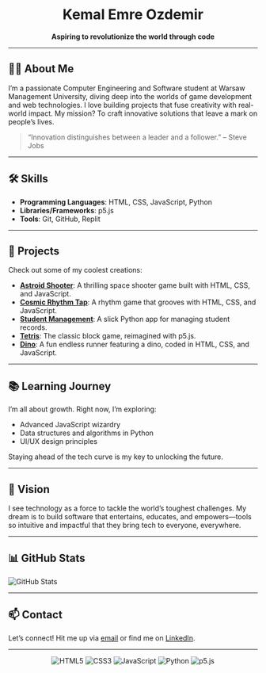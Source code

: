 <div align="center">

# Kemal Emre Ozdemir

**Aspiring to revolutionize the world through code**

</div>

---

## 👨‍💻 About Me

I’m a passionate Computer Engineering and Software student at Warsaw Management University, diving deep into the worlds of game development and web technologies. I love building projects that fuse creativity with real-world impact. My mission? To craft innovative solutions that leave a mark on people’s lives.

> “Innovation distinguishes between a leader and a follower.” – Steve Jobs

---

## 🛠️ Skills

- **Programming Languages**: HTML, CSS, JavaScript, Python  
- **Libraries/Frameworks**: p5.js  
- **Tools**: Git, GitHub, Replit  

---

## 🚀 Projects

Check out some of my coolest creations:

- **[Astroid Shooter](https://replit.com/@mrkemalemreozde/astroid-shooter)**: A thrilling space shooter game built with HTML, CSS, and JavaScript.  
- **[Cosmic Rhythm Tap](https://replit.com/@mrkemalemreozde/cosmic-rhythm-tap)**: A rhythm game that grooves with HTML, CSS, and JavaScript.  
- **[Student Management](https://replit.com/@mrkemalemreozde/StudentManagement)**: A slick Python app for managing student records.  
- **[Tetris](https://replit.com/@mrkemalemreozde/Tetris)**: The classic block game, reimagined with p5.js.  
- **[Dino](https://replit.com/@mrkemalemreozde/Dino)**: A fun endless runner featuring a dino, coded in HTML, CSS, and JavaScript.  

---

## 📚 Learning Journey

I’m all about growth. Right now, I’m exploring:  

- Advanced JavaScript wizardry  
- Data structures and algorithms in Python  
- UI/UX design principles  

Staying ahead of the tech curve is my key to unlocking the future.

---

## 🌟 Vision

I see technology as a force to tackle the world’s toughest challenges. My dream is to build software that entertains, educates, and empowers—tools so intuitive and impactful that they bring tech to everyone, everywhere.

---

## 📊 GitHub Stats

![GitHub Stats](https://github-readme-stats.vercel.app/api?username=mrkemalemreozde&show_icons=true&theme=radical)

---

## 📫 Contact

Let’s connect! Hit me up via [email](mailto:mrkemalemreozdemir@gmail.com) or find me on [LinkedIn](https://www.linkedin.com/in/kemal-emre-ozdemir/).

---

<div align="center">

![HTML5](https://img.shields.io/badge/-HTML5-E34F26?style=flat-square&logo=html5&logoColor=white)
![CSS3](https://img.shields.io/badge/-CSS3-1572B6?style=flat-square&logo=css3)
![JavaScript](https://img.shields.io/badge/-JavaScript-F7DF1E?style=flat-square&logo=javascript&logoColor=black)
![Python](https://img.shields.io/badge/-Python-3776AB?style=flat-square&logo=python&logoColor=white)
![p5.js](https://img.shields.io/badge/-p5.js-333333?style=flat-square&logo=p5.js)

</div>
